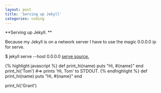 ```yaml
---
layout: post
title: 'Serving up Jekyll'
categories: coding
---
```


**Serving up Jekyll. **

Because my Jekyll is on a network server I have to use the magic 0.0.0.0 ip for serve.

$ jekyll serve --host 0.0.0.0
[serve source.](https://www.zarino.co.uk/post/jekyll-local-network/)

{% highlight javascript %}
def print_hi(name)
  puts "Hi, #{name}"
end
print_hi('Tom')
#=> prints 'Hi, Tom' to STDOUT.
{% endhighlight %}
def print_hi(name)
  puts "Hi, #{name}"
end

print_hi('Grant')
